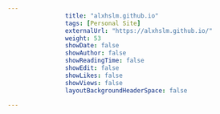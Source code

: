 ---
                title: "alxhslm.github.io"
                tags: [Personal Site]
                externalUrl: "https://alxhslm.github.io/"
                weight: 53
                showDate: false
                showAuthor: false
                showReadingTime: false
                showEdit: false
                showLikes: false
                showViews: false
                layoutBackgroundHeaderSpace: false
                ---
